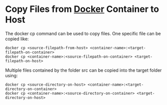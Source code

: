 # Copy Files from [Docker](https://www.docker.com/) Container to Host

The docker cp command can be used to copy files. One specific file can be copied like:

```closure
docker cp <source-filepath-from-host> <container-name>:<target-filepath-on-container>
docker cp <container-name>:<source-filepath-on-container> <target-filepath-on-host>
```

Multiple files contained by the folder src can be copied into the target folder using:

```closure
docker cp <source-directory-on-host> <container-name>:<target-directory-on-container>
docker cp <container-name>:<source-directory-on-container> <target-directory-on-host>
```
